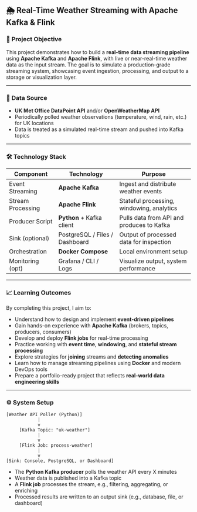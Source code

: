 ## 🌦️ Real-Time Weather Streaming with Apache Kafka & Flink

### 🧠 **Project Objective**

This project demonstrates how to build a **real-time data streaming pipeline** using **Apache Kafka** and **Apache Flink**, with live or near-real-time weather data as the input stream. The goal is to simulate a production-grade streaming system, showcasing event ingestion, processing, and output to a storage or visualization layer.

---

### 📡 **Data Source**

- **UK Met Office DataPoint API** and/or **OpenWeatherMap API**
- Periodically polled weather observations (temperature, wind, rain, etc.) for UK locations
- Data is treated as a simulated real-time stream and pushed into Kafka topics

---

### 🛠️ **Technology Stack**

| Component         | Technology                     | Purpose                                   |
| ----------------- | ------------------------------ | ----------------------------------------- |
| Event Streaming   | **Apache Kafka**               | Ingest and distribute weather events      |
| Stream Processing | **Apache Flink**               | Stateful processing, windowing, analytics |
| Producer Script   | **Python** + Kafka client      | Pulls data from API and produces to Kafka |
| Sink (optional)   | PostgreSQL / Files / Dashboard | Output of processed data for inspection   |
| Orchestration     | **Docker Compose**             | Local environment setup                   |
| Monitoring (opt)  | Grafana / CLI / Logs           | Visualize output, system performance      |

---

### 📈 **Learning Outcomes**

By completing this project, I aim to:

- Understand how to design and implement **event-driven pipelines**
- Gain hands-on experience with **Apache Kafka** (brokers, topics, producers, consumers)
- Develop and deploy **Flink jobs** for real-time processing
- Practice working with **event time**, **windowing**, and **stateful stream processing**
- Explore strategies for **joining** streams and **detecting anomalies**
- Learn how to manage streaming pipelines using **Docker** and modern DevOps tools
- Prepare a portfolio-ready project that reflects **real-world data engineering skills**

---

### ⚙️ **System Setup**

```
[Weather API Poller (Python)]
            |
            v
     [Kafka Topic: "uk-weather"]
            |
            v
     [Flink Job: process-weather]
            |
            v
[Sink: Console, PostgreSQL, or Dashboard]
```

- The **Python Kafka producer** polls the weather API every X minutes
- Weather data is published into a Kafka topic
- A **Flink job** processes the stream, e.g., filtering, aggregating, or enriching
- Processed results are written to an output sink (e.g., database, file, or dashboard)

